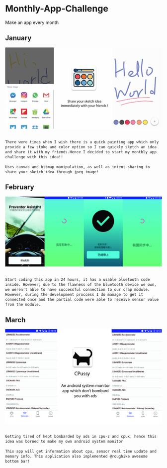 # Monthly-App-Challenge
Make an app every month 
##  January
![Alt text](/img/painting.jpg?raw=true "Optional Title")
```

There were times when I wish there is a quick painting app which only provide a few stoke and color option so I can quickly sketch an idea and share it with my friends.Hence I decided to start my monthly app challenge with this idea!!

Uses canvas and bitmap manipulation, as well as intent sharing to share your sketch idea through jpeg image!

```
## February
![Alt text](/img/bluetooth.jpg?raw=true "Optional Title")
```

Start coding this app in 24 hours, it has a usable bluetooth code inside. However, due to the flawness of the bluetooth device we own, we weren't able to have successful connection to our crap module. However, during the development proccess I do manage to get it connected once and the partial code were able to receive sensor value from the module.

```

## March
![Alt text](/img/cpussy.jpg?raw=true "Optional Title")
```

Getting tired of kept bombarded by ads in cpu-z and cpux, hence this idea was borned to make my own android system monitor 

This app will get information about cpu, sensor real time update and memory info. This application also implemented @roughike awesome 
bottom bar!

```
